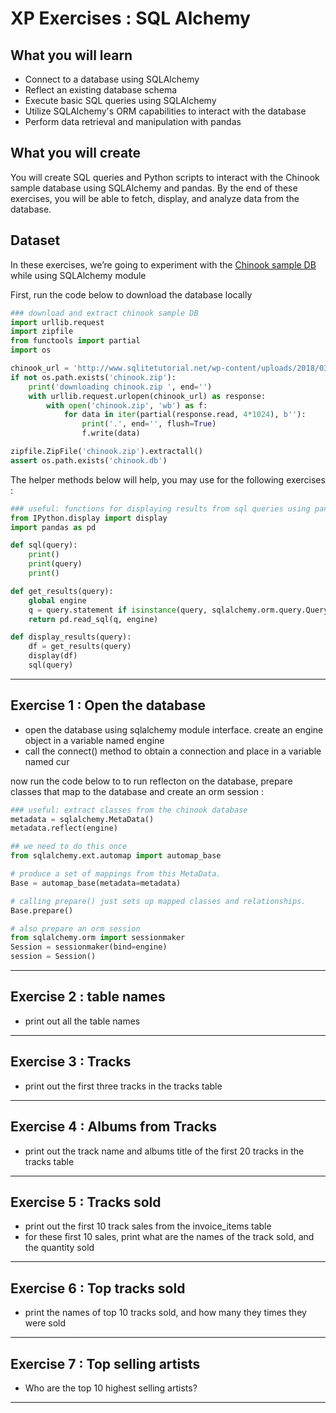 # XP Exercises : SQL Alchemy

## What you will learn 
- Connect to a database using SQLAlchemy
- Reflect an existing database schema
- Execute basic SQL queries using SQLAlchemy
- Utilize SQLAlchemy's ORM capabilities to interact with the database
- Perform data retrieval and manipulation with pandas

## What you will create
You will create SQL queries and Python scripts to interact with the Chinook sample database using SQLAlchemy and pandas. By the end of these exercises, you will be able to fetch, display, and analyze data from the database.


## Dataset
In these exercises, we’re going to experiment with the [Chinook sample DB](https://www.sqlitetutorial.net/wp-content/uploads/2018/03/chinook.zip) while using SQLAlchemy module

First, run the code below to download the database locally

```python
### download and extract chinook sample DB
import urllib.request
import zipfile
from functools import partial
import os

chinook_url = 'http://www.sqlitetutorial.net/wp-content/uploads/2018/03/chinook.zip'
if not os.path.exists('chinook.zip'):
    print('downloading chinook.zip ', end='')
    with urllib.request.urlopen(chinook_url) as response:
        with open('chinook.zip', 'wb') as f:
            for data in iter(partial(response.read, 4*1024), b''):
                print('.', end='', flush=True)
                f.write(data)

zipfile.ZipFile('chinook.zip').extractall()
assert os.path.exists('chinook.db')

```

The helper methods below will help, you may use for the following exercises : 

```python
### useful: functions for displaying results from sql queries using pandas
from IPython.display import display
import pandas as pd

def sql(query):
    print()
    print(query)
    print()

def get_results(query):
    global engine
    q = query.statement if isinstance(query, sqlalchemy.orm.query.Query) else query
    return pd.read_sql(q, engine)

def display_results(query):
    df = get_results(query)
    display(df)
    sql(query)

```


---

## Exercise 1 : Open the database

- open the database using sqlalchemy module interface. create an engine object in a variable named engine
- call the connect() method to obtain a connection and place in a variable named cur

now run the code below to to run reflecton on the database, prepare classes that map to the database and create an orm session : 
```python
### useful: extract classes from the chinook database
metadata = sqlalchemy.MetaData()
metadata.reflect(engine)

## we need to do this once
from sqlalchemy.ext.automap import automap_base

# produce a set of mappings from this MetaData.
Base = automap_base(metadata=metadata)

# calling prepare() just sets up mapped classes and relationships.
Base.prepare()

# also prepare an orm session
from sqlalchemy.orm import sessionmaker
Session = sessionmaker(bind=engine)
session = Session()
```

---

## Exercise 2 : table names
- print out all the table names

---

## Exercise 3 : Tracks
- print out the first three tracks in the tracks table

---

## Exercise 4 : Albums from Tracks
- print out the track name and albums title of the first 20 tracks in the tracks table

---

## Exercise 5 : Tracks sold
- print out the first 10 track sales from the invoice_items table
- for these first 10 sales, print what are the names of the track sold, and the quantity sold

---

## Exercise 6 : Top tracks sold
- print the names of top 10 tracks sold, and how many they times they were sold

---

## Exercise 7 : Top selling artists
- Who are the top 10 highest selling artists?

---





